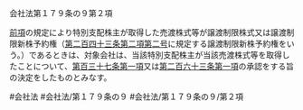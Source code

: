 会社法第１７９条の９第２項

[前項](会社法＿＿＿＿第１７９条の９第１項)の規定により特別支配株主が取得した売渡株式等が譲渡制限株式又は譲渡制限新株予約権（[第二百四十三条第二項第二号](会社法＿＿＿＿第２４３条第２項第２号)に規定する譲渡制限新株予約権をいう。）であるときは、対象会社は、当該特別支配株主が当該売渡株式等を取得したことについて、[第百三十七条第一項](会社法＿＿＿＿第１３７条第１項)又は[第二百六十三条第一項](会社法＿＿＿＿第２６３条第１項)の承認をする旨の決定をしたものとみなす。

#会社法
#会社法/第１７９条の９
#会社法/第１７９条の９/第２項
